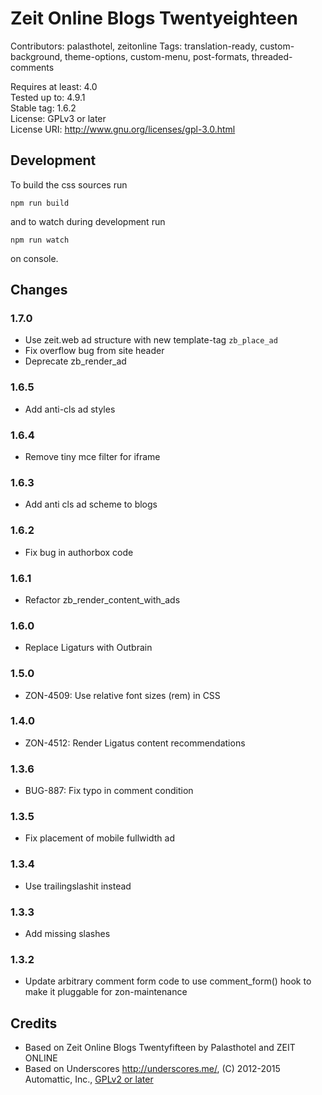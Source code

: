 # Zeit Online Blogs Twentyeighteen

Contributors: palasthotel, zeitonline
Tags: translation-ready, custom-background, theme-options, custom-menu, post-formats, threaded-comments

Requires at least: 4.0  
Tested up to: 4.9.1  
Stable tag: 1.6.2  
License: GPLv3 or later  
License URI: http://www.gnu.org/licenses/gpl-3.0.html  

## Development

To build the css sources run

`npm run build`

and to watch during development run

`npm run watch`

on console.

## Changes
### 1.7.0
- Use zeit.web ad structure with new template-tag `zb_place_ad`
- Fix overflow bug from site header
- Deprecate zb_render_ad

### 1.6.5
- Add anti-cls ad styles

### 1.6.4
- Remove tiny mce filter for iframe

### 1.6.3
- Add anti cls ad scheme to blogs

### 1.6.2
- Fix bug in authorbox code

### 1.6.1
- Refactor zb_render_content_with_ads

### 1.6.0
- Replace Ligaturs with Outbrain

### 1.5.0
- ZON-4509: Use relative font sizes (rem) in CSS

### 1.4.0
- ZON-4512: Render Ligatus content recommendations

### 1.3.6
- BUG-887: Fix typo in comment condition

### 1.3.5
- Fix placement of mobile fullwidth ad

### 1.3.4
- Use trailingslashit instead

### 1.3.3
- Add missing slashes

### 1.3.2
- Update arbitrary comment form code to use comment_form() hook to make it pluggable for zon-maintenance

## Credits

- Based on Zeit Online Blogs Twentyfifteen by Palasthotel and ZEIT ONLINE
- Based on Underscores http://underscores.me/, (C) 2012-2015 Automattic, Inc., [GPLv2 or later](https://www.gnu.org/licenses/gpl-2.0.html)

